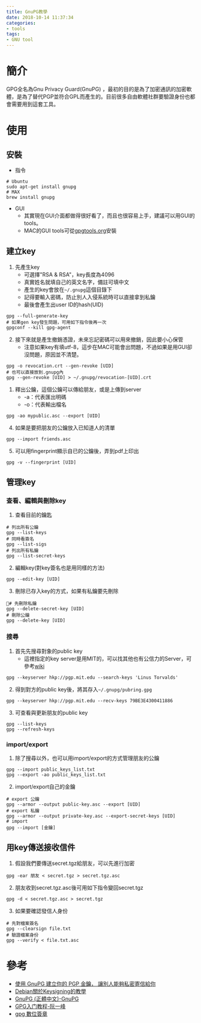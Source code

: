 ```yaml
---
title: GnuPG教學
date: 2018-10-14 11:37:34
categories:
- tools
tags:
- GNU tool
---
```

# 簡介
GPG全名為Gnu Privacy Guard(GnuPG) ，最初的目的是為了加密通訊的加密軟體，是為了替代PGP並符合GPL而產生的。目前很多自由軟體社群要驗證身份也都會需要用到這套工具。

# 使用
## 安裝
* 指令
```
# Ubuntu
sudo apt-get install gnupg
# MAX
brew install gnupg
```
* GUI
  - 其實現在GUI介面都做得很好看了，而且也很容易上手，建議可以用GUI的tools。
  - MAC的GUI tools可從[gpgtools.org](https://gpgtools.org/gpgsuite.html)安裝

## 建立key
1. 先產生key
   - 可選擇"RSA & RSA"，key長度為4096
   - 真實姓名就填自己的英文名字，備註可填中文
   - 產生的key會放在`~/.gnupg`這個目錄下
   - 記得要輸入密碼，防止別人入侵系統時可以直接拿到私鑰
   - 最後會產生出user ID的hash(UID)
```
gpg --full-generate-key
# 如果gen key發生問題，可用如下指令後再一次
gpgconf --kill gpg-agent
```
2. 接下來就是產生撤銷憑證，未來忘記密碼可以用來撤銷，因此要小心保管
   - 注意如果key有填utf-8，這步在MAC可能會出問題，不過如果是用GUI卻沒問題，原因並不清楚。
```
gpg -o revocation.crt --gen-revoke [UID]
# 也可以直接放到.gnupg內
gpg --gen-revoke [UID] > ~/.gnupg/revocation-[UID].crt
```
1. 釋出公鑰，這個公鑰可以傳給朋友，或是上傳到server
   * -a：代表匯出明碼
   * -o：代表輸出檔名
```
gpg -ao mypublic.asc --export [UID]
```
4. 如果是要把朋友的公鑰放入已知道人的清單
```
gpg --import friends.asc
```
5. 可以用fingerprint顯示自已的公鑰後，弄到pdf上印出
```
gpg -v --fingerprint [UID]
```

## 管理key
### 查看、編輯與刪除key
1. 查看目前的鑰匙
```
# 列出所有公鑰
gpg --list-keys
# 同時看簽名
gpg --list-sigs 
# 列出所有私鑰
gpg --list-secret-keys
```
2. 編輯key(對key簽名也是用同樣的方法)
```
gpg --edit-key [UID]
```
3. 刪除已存入key的方式，如果有私鑰要先刪除
```
# 先刪除私鑰
gpg --delete-secret-key [UID]
# 刪除公鑰
gpg --delete-key [UID]
```

### 搜尋
1. 首先先搜尋對象的public key
   - 這裡指定的key server是用MIT的，可以找其他也有公信力的Server，可參考[wiki](https://en.wikipedia.org/wiki/Key_server_(cryptographic))
```
gpg --keyserver hkp://pgp.mit.edu --search-keys 'Linus Torvalds'
```
2. 得到對方的public key後，將其存入`~/.gnupg/pubring.gpg`
```
gpg --keyserver hkp://pgp.mit.edu --recv-keys 79BE3E4300411886
```
3. 可查看與更新朋友的public key
```
gpg --list-keys
gpg --refresh-keys
```

### import/export
1. 除了搜尋以外，也可以用import/export的方式管理朋友的公鑰
```
gpg --import public_keys_list.txt
gpg --export -ao public_keys_list.txt
```
2. import/export自己的金鑰
```
# export 公鑰
gpg --armor --output public-key.asc --export [UID]
# export 私鑰
gpg --armor --output private-key.asc --export-secret-keys [UID]
# import
gpg --import [金鑰]
```

## 用key傳送接收信件
1. 假設我們要傳送secret.tgz給朋友，可以先進行加密
```
gpg -ear 朋友 < secret.tgz > secret.tgz.asc 
```
2. 朋友收到secret.tgz.asc後可用如下指令變回secret.tgz
```
gpg -d < secret.tgz.asc > secret.tgz
```
3. 如果要確認發信人身份
```
# 先對檔案簽名
gpg --clearsign file.txt
# 驗證檔案身份
gpg --verify < file.txt.asc
```

# 參考
* [使用 GnuPG 建立你的 PGP 金鑰， 讓別人能夠私密寄信給你](https://newtoypia.blogspot.com/2013/12/gnupg-pgp.html)
* [Debian關於Keysigning的教學](https://wiki.debian.org/Keysigning)
* [GnuPG (正體中文)-GnuPG](https://wiki.archlinux.org/index.php/GnuPG_(%E6%AD%A3%E9%AB%94%E4%B8%AD%E6%96%87))
* [GPG入门教程-阮一峰](http://www.ruanyifeng.com/blog/2013/07/gpg.html)
* [gpg 數位簽章](http://egret-bunjinw.blogspot.com/2013/08/gpg.html)